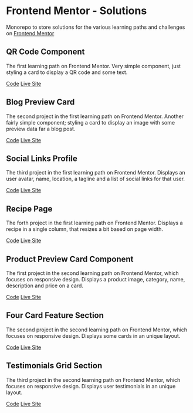 # Frontend Mentor - Solutions

Monorepo to store solutions for the various learning paths and challenges on [Frontend Mentor](https://frontendmentor.io)

## QR Code Component

The first learning path on Frontend Mentor. Very simple component, just styling a card to display a QR code and some text.

[Code](https://github.com/nullpuppy/frontend-mentor-solutions/tree/main/qr-code-component/)
[Live Site](https://nullpuppy.github.io/frontend-mentor-solutions/qr-code-component)


## Blog Preview Card

The second project in the first learning path on Frontend Mentor. Another fairly simple component; styling a card to display an image with some preview data far a blog post.

[Code](https://github.com/nullpuppy/frontend-mentor-solutions/tree/main/blog-preview-card/)
[Live Site](https://nullpuppy.github.io/frontend-mentor-solutions/blog-preview-card/)

## Social Links Profile

The third project in the first learning path on Frontend Mentor. Displays an user avatar, name, location, a tagline and a list of social links for that user.

[Code](https://github.com/nullpuppy/frontend-mentor-solutions/tree/main/social-links-profile/)
[Live Site](https://nullpuppy.github.io/frontend-mentor-solutions/social-links-profile/)

## Recipe Page

The forth project in the first learning path on Frontend Mentor. Displays a recipe in a single column, that resizes a bit based on page width.

[Code](https://github.com/nullpuppy/frontend-mentor-solutions/tree/main/recipe-page/)
[Live Site](https://nullpuppy.github.io/frontend-mentor-solutions/recipe-page/)

## Product Preview Card Component

The first project in the second learning path on Frontend Mentor, which focuses on responsive design. Displays a product image, category, name, description and price on a card.

[Code](https://github.com/nullpuppy/frontend-mentor-solutions/tree/main/product-preview-card-component/)
[Live Site](https://nullpuppy.github.io/frontend-mentor-solutions/product-preview-card-component/)

## Four Card Feature Section

The second project in the second learning path on Frontend Mentor, which focuses on responsive design. Displays some cards in an unique layout.

[Code](https://github.com/nullpuppy/frontend-mentor-solutions/tree/main/four-card-feature-section/)
[Live Site](https://nullpuppy.github.io/frontend-mentor-solutions/four-card-feature-section/)

## Testimonials Grid Section

The third project in the second learning path on Frontend Mentor, which focuses on responsive design. Displays user testimonials in an unique layout.

[Code](https://github.com/nullpuppy/frontend-mentor-solutions/tree/main/testimonials-grid-section/)
[Live Site](https://nullpuppy.github.io/frontend-mentor-solutions/testimonials-grid-section/)
